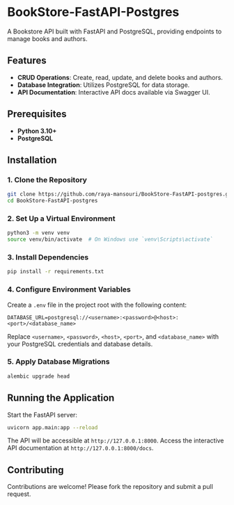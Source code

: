 # BookStore-FastAPI-Postgres

A Bookstore API built with FastAPI and PostgreSQL, providing endpoints to manage books and authors.

## Features

- **CRUD Operations**: Create, read, update, and delete books and authors.
- **Database Integration**: Utilizes PostgreSQL for data storage.
- **API Documentation**: Interactive API docs available via Swagger UI.

## Prerequisites

- **Python 3.10+**
- **PostgreSQL**

## Installation

### 1. Clone the Repository

```bash
git clone https://github.com/raya-mansouri/BookStore-FastAPI-postgres.git
cd BookStore-FastAPI-postgres
```

### 2. Set Up a Virtual Environment

```bash
python3 -m venv venv
source venv/bin/activate  # On Windows use `venv\Scripts\activate`
```

### 3. Install Dependencies

```bash
pip install -r requirements.txt
```

### 4. Configure Environment Variables

Create a `.env` file in the project root with the following content:

```env
DATABASE_URL=postgresql://<username>:<password>@<host>:<port>/<database_name>
```

Replace `<username>`, `<password>`, `<host>`, `<port>`, and `<database_name>` with your PostgreSQL credentials and database details.

### 5. Apply Database Migrations

```bash
alembic upgrade head
```

## Running the Application

Start the FastAPI server:

```bash
uvicorn app.main:app --reload
```

The API will be accessible at `http://127.0.0.1:8000`. Access the interactive API documentation at `http://127.0.0.1:8000/docs`.


## Contributing

Contributions are welcome! Please fork the repository and submit a pull request.



